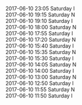 2017-06-10 23:05 Saturday  I  
2017-06-10 19:15 Saturday  N  
2017-06-10 19:10 Saturday  I  
2017-06-10 18:00 Saturday  N  
2017-06-10 17:55 Saturday  I  
2017-06-10 17:20 Saturday  N  
2017-06-10 15:40 Saturday  I  
2017-06-10 15:35 Saturday  N  
2017-06-10 15:30 Saturday  I  
2017-06-10 14:05 Saturday  N  
2017-06-10 14:00 Saturday  I  
2017-06-10 13:00 Saturday  N  
2017-06-10 12:50 Saturday  I  
2017-06-10 11:55 Saturday  N  
2017-06-10 11:50 Saturday  I  
